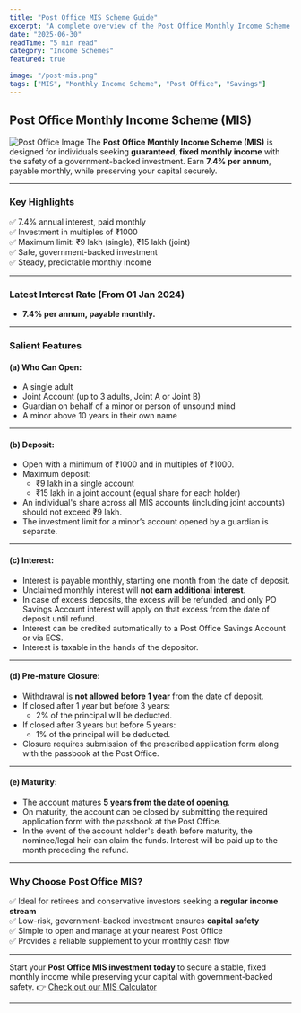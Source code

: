 ```yaml
---
title: "Post Office MIS Scheme Guide"
excerpt: "A complete overview of the Post Office Monthly Income Scheme (MIS) — secure monthly returns with guaranteed interest payouts and low-risk savings."
date: "2025-06-30"
readTime: "5 min read"
category: "Income Schemes"
featured: true

image: "/post-mis.png"
tags: ["MIS", "Monthly Income Scheme", "Post Office", "Savings"]
---
```


## Post Office Monthly Income Scheme (MIS)

![Post Office Image](/post-mis.png)
The **Post Office Monthly Income Scheme (MIS)** is designed for individuals seeking **guaranteed, fixed monthly income** with the safety of a government-backed investment. Earn **7.4% per annum**, payable monthly, while preserving your capital securely.

---

### Key Highlights

✅ 7.4% annual interest, paid monthly  
✅ Investment in multiples of ₹1000  
✅ Maximum limit: ₹9 lakh (single), ₹15 lakh (joint)  
✅ Safe, government-backed investment  
✅ Steady, predictable monthly income

---

### Latest Interest Rate (From 01 Jan 2024)

- **7.4% per annum, payable monthly.**

---

### Salient Features

#### (a) Who Can Open:

- A single adult
- Joint Account (up to 3 adults, Joint A or Joint B)
- Guardian on behalf of a minor or person of unsound mind
- A minor above 10 years in their own name

---

#### (b) Deposit:

- Open with a minimum of ₹1000 and in multiples of ₹1000.
- Maximum deposit:
  - ₹9 lakh in a single account
  - ₹15 lakh in a joint account (equal share for each holder)
- An individual's share across all MIS accounts (including joint accounts) should not exceed ₹9 lakh.
- The investment limit for a minor’s account opened by a guardian is separate.

---

#### (c) Interest:

- Interest is payable monthly, starting one month from the date of deposit.
- Unclaimed monthly interest will **not earn additional interest**.
- In case of excess deposits, the excess will be refunded, and only PO Savings Account interest will apply on that excess from the date of deposit until refund.
- Interest can be credited automatically to a Post Office Savings Account or via ECS.
- Interest is taxable in the hands of the depositor.

---

#### (d) Pre-mature Closure:

- Withdrawal is **not allowed before 1 year** from the date of deposit.
- If closed after 1 year but before 3 years:
  - 2% of the principal will be deducted.
- If closed after 3 years but before 5 years:
  - 1% of the principal will be deducted.
- Closure requires submission of the prescribed application form along with the passbook at the Post Office.

---

#### (e) Maturity:

- The account matures **5 years from the date of opening**.
- On maturity, the account can be closed by submitting the required application form with the passbook at the Post Office.
- In the event of the account holder's death before maturity, the nominee/legal heir can claim the funds. Interest will be paid up to the month preceding the refund.

---

### Why Choose Post Office MIS?

✅ Ideal for retirees and conservative investors seeking a **regular income stream**  
✅ Low-risk, government-backed investment ensures **capital safety**  
✅ Simple to open and manage at your nearest Post Office  
✅ Provides a reliable supplement to your monthly cash flow

---

Start your **Post Office MIS investment today** to secure a stable, fixed monthly income while preserving your capital with government-backed safety.
👉 [Check out our MIS Calculator](/calculator)

---
